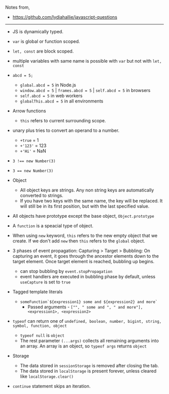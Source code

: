 Notes from,
- https://github.com/lydiahallie/javascript-questions

---

- JS is dynamically typed.

- `var` is global or function scoped.
- `let, const` are block scoped.
- multiple variables with same name is possible with `var` but not with `let, const`

- `abcd = 5;`
  - `global.abcd = 5` in Node.js
  - `window.abcd = 5` | `frames.abcd = 5` | `self.abcd = 5` in browsers
  - `self.abcd = 5` in web workers
  - `globalThis.abcd = 5` in all environments

- Arrow functions
  - `this` refers to current surrounding scope.

- unary plus tries to convert an operand to a number.
  - `+true` = 1
  - `+'123'` = 123
  - `+'Hi'` = NaN

- `3 !== new Number(3)`
- `3 == new Number(3)`

- Object
  - All object keys are strings. Any non string keys are automatically converted to strings.
  - If you have two keys with the same name, the key will be replaced. It will still be in its first position, but with the last specified value.

- All objects have prototype except the base object, `Object.prototype`
- A `function` is a speacial type of object.
- When using `new` keyword, `this` refers to the new empty object that we create. If we don't add `new` then `this` refers to the `global` object.

- 3 phases of event propagation: Capturing > Target > Bubbling: On capturing an event, it goes through the ancestor elements down to the target element. Once target element is reached, bubbling up begins.
  - can stop bubbling by `event.stopPropagation`
  - event handlers are executed in bubbling phase by default, unless `useCapture` is set to `true`

- Tagged template literals
  - `` someFunction`${expression1} some and ${expression2} and more` ``
    - Passed arguments - `["", " some and ", " and more"], <expression1>, <expression2>`

- `typeof` can return one of `undefined, boolean, number, bigint, string, symbol, function, object`
  - `typeof null` is `object`
  - The rest parameter `(...args)` collects all remaining arguments into an array. An array is an object, so `typeof args` returns `object`

- Storage
  - The data stored in `sessionStorage` is removed after closing the tab.
  - The data stored in `localStorage` is present forever, unless cleared like `localStorage.clear()`

- `continue` statement skips an iteration.

